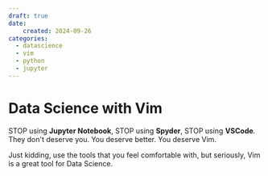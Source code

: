 ```yaml
---
draft: true
date:
    created: 2024-09-26
categories:
  - datascience
  - vim
  - python
  - jupyter
---
```


# Data Science with Vim

STOP using **Jupyter Notebook**, STOP using **Spyder**, STOP using **VSCode**.
They don't deserve you. You deserve better. You deserve Vim.

<!-- more -->

Just kidding, use the tools that you feel comfortable with, but seriously, Vim is a great tool for Data Science.

